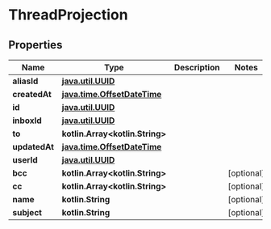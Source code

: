
# ThreadProjection

## Properties
Name | Type | Description | Notes
------------ | ------------- | ------------- | -------------
**aliasId** | [**java.util.UUID**](java.util.UUID) |  | 
**createdAt** | [**java.time.OffsetDateTime**](java.time.OffsetDateTime) |  | 
**id** | [**java.util.UUID**](java.util.UUID) |  | 
**inboxId** | [**java.util.UUID**](java.util.UUID) |  | 
**to** | **kotlin.Array&lt;kotlin.String&gt;** |  | 
**updatedAt** | [**java.time.OffsetDateTime**](java.time.OffsetDateTime) |  | 
**userId** | [**java.util.UUID**](java.util.UUID) |  | 
**bcc** | **kotlin.Array&lt;kotlin.String&gt;** |  |  [optional]
**cc** | **kotlin.Array&lt;kotlin.String&gt;** |  |  [optional]
**name** | **kotlin.String** |  |  [optional]
**subject** | **kotlin.String** |  |  [optional]




